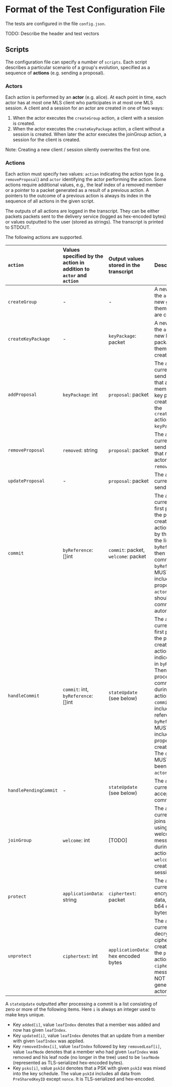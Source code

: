 Format of the Test Configuration File
=====================================

The tests are configured in the file `config.json`.

TODO: Describe the header and test vectors

## Scripts

The configuration file can specify a number of `scripts`. Each script describes a particular scenario of a group's evolution, specified as a sequence of **actions** (e.g. sending a proposal).

### Actors
Each action is performed by an **actor** (e.g. alice). At each point in time, each actor has at most one MLS client who participates in at most one MLS session. A client and a session for an actor are created in one of two ways:

1. When the actor executes the `createGroup` action, a client with a session is created.
2. When the actor executes the `createKeyPackage` action, a client without a session is created. When later the actor executes the joinGroup action, a session for the client is created.

Note: Creating a new client / session silently overwrites the first one.


### Actions

Each action must specify two values: `action` indicating the action type (e.g. `removeProposal`) and `actor` identifying the actor performing the action. Some actions require additional values, e.g., the leaf index of a removed member or a pointer to a packet generated as a result of a previous action. A pointers to the outcome of a previous action is always its index in the sequence of all actions in the given script.

The outputs of all actions are logged in the transcript. They can be either packets packets sent to the delivery service (logged as hex-encoded bytes) or values outputted to the user (stored as strings). The transcript is printed to STDOUT.

The following actions are supported.


| `action`             | Values specified by the action in addition to `actor` and `action` | Output values stored in the transcript | Description                                       |
|:---------------------|:-------------------------------------------|:------------------------------|:--------------------------------------------------|
| `createGroup`        | -                                          | -                             | A new client for the `actor` and a new group with themselves in it are created.      |
| `createKeyPackage`   | -                                          | `keyPackage`: packet                   | A new client for the `actor` and a new key package for them are created.      |
| `addProposal`        | `keyPackage`: int                          | `proposal`: packet               | The `actor`’s current client sends a proposal that adds a member with the key package created during the `createKeyPackage` action with index `keyPackage`. |
| `removeProposal`     | `removed`: string                          | `proposal`: packet               | The `actor`’s current client sends a proposal that removes the actor indicated in `removed`. |
| `updateProposal`     | -                                          | `proposal`: packet               | The `actor`’s current client sends an update. |
| `commit`             | `byReference`: []int                       | `commit`: packet, `welcome`: packet | The `actor`’s current client first processes the proposals created during actions identified by the indices in the list `byReference` and then they send a commit. The `byReference` list MUST NOT include proposals from `actor` (those should be committed automatically). |
| `handleCommit`       | `commit`: int, `byReference`: []int        | `stateUpdate` (see below)                  | The `actor`’s current client first processes the proposals created during actions with indices specified in `byReference`. Then it processes the commit created during the `commit` action with index `commit` which includes them by reference. The `byReference` list MUST NOT include proposals created by `actor`. The `commit` MUST NOT have been created by `actor`.
| `handlePendingCommit`| -                                          | `stateUpdate` (see below)                  | The `actor`’s current client accepts the commit it sent. |
| `joinGroup`          | `welcome`: int                        | [TODO]                        | The `actor`’s current client joins the group using the welcome message created during the `commit` action index `welcome`. This creates a new session.
| `protect`            | `applicationData`: string                  | `ciphertext`: packet             | The `actor`’s current client encrypts given data, given as b64 encoded bytes. |
| `unprotect`          | `ciphertext`: int                          | `applicationData`: hex encoded bytes              | The `actor`’s current client decrypts the ciphertext created during the `protect` action with index `ciphertext`. The message MUST NOT have been generated by the actor. |

A `stateUpdate` outputted after processing a commit is a list consisting of zero or more of the following items. Here `i` is always an integer used to make keys unique.

* Key `added[i]`, value `leafIndex` denotes that a member was added and now has given `leafIndex`.
* Key `updated[i]`, value `leafIndex` denotes that an update from a member with given `leafIndex` was applied.
* Key `removedIndex[i]`, value `leafIndex` followed by key `removedLeaf[i]`, value `leafNode` denotes that a member who had given `leafIndex` was removed and his leaf node (no longer in the tree) used to be `leafNode` (represented as TLS-serialized hex-encoded bytes).
* Key `psks[i]`, value `pskId` denotes that a PSK with given `pskId` was mixed into the key schedule. The value `pskId` includes all data from `PreSharedKeyID` except `nonce`. It is TLS-serialized and hex-encoded.
